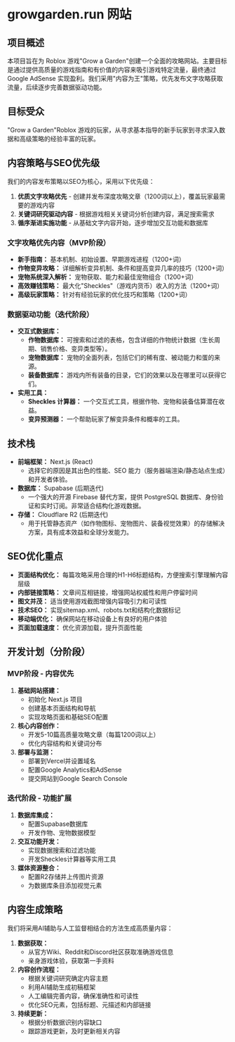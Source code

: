 # growgarden.run 网站

## 项目概述

本项目旨在为 Roblox 游戏"Grow a Garden"创建一个全面的攻略网站。主要目标是通过提供高质量的游戏指南和有价值的内容来吸引游戏特定流量，最终通过 Google AdSense 实现盈利。我们采用"内容为王"策略，优先发布文字攻略获取流量，后续逐步完善数据驱动功能。

## 目标受众

"Grow a Garden"Roblox 游戏的玩家，从寻求基本指导的新手玩家到寻求深入数据和高级策略的经验丰富的玩家。

## 内容策略与SEO优先级

我们的内容发布策略以SEO为核心，采用以下优先级：

1. **优质文字攻略优先** - 创建并发布深度攻略文章（1200词以上），覆盖玩家最需要的游戏内容
2. **关键词研究驱动内容** - 根据游戏相关关键词分析创建内容，满足搜索需求
3. **循序渐进实施功能** - 从基础文字内容开始，逐步增加交互功能和数据库

### 文字攻略优先内容（MVP阶段）

*   **新手指南：** 基本机制、初始设置、早期游戏进程（1200+词）
*   **作物变异攻略：** 详细解析变异机制、条件和提高变异几率的技巧（1200+词）
*   **宠物系统深入解析：** 宠物获取、能力和最佳宠物组合（1200+词）
*   **高效赚钱策略：** 最大化"Sheckles"（游戏内货币）收入的方法（1200+词）
*   **高级玩家策略：** 针对有经验玩家的优化技巧和策略（1200+词）

### 数据驱动功能（迭代阶段）

*   **交互式数据库：**
    *   **作物数据库：** 可搜索和过滤的表格，包含详细的作物统计数据（生长周期、销售价格、变异类型等）。
    *   **宠物数据库：** 宠物的全面列表，包括它们的稀有度、被动能力和蛋的来源。
    *   **装备数据库：** 游戏内所有装备的目录，它们的效果以及在哪里可以获得它们。
*   **实用工具：**
    *   **Sheckles 计算器：** 一个交互式工具，根据作物、宠物和装备估算潜在收益。
    *   **变异预测器：** 一个帮助玩家了解变异条件和概率的工具。

## 技术栈

*   **前端框架：** Next.js (React)
    *   选择它的原因是其出色的性能、SEO 能力（服务器端渲染/静态站点生成）和开发者体验。
*   **数据库：** Supabase (后期迭代)
    *   一个强大的开源 Firebase 替代方案，提供 PostgreSQL 数据库、身份验证和实时订阅。非常适合结构化游戏数据。
*   **存储：** Cloudflare R2 (后期迭代)
    *   用于托管静态资产（如作物图标、宠物图片、装备视觉效果）的存储解决方案，具有成本效益和全球分发能力。

## SEO优化重点

*   **页面结构优化：** 每篇攻略采用合理的H1-H6标题结构，方便搜索引擎理解内容层级
*   **内部链接策略：** 文章间互相链接，增强网站权威性和用户停留时间
*   **图文并茂：** 适当使用游戏截图增强内容吸引力和可读性
*   **技术SEO：** 实现sitemap.xml、robots.txt和结构化数据标记
*   **移动端优化：** 确保网站在移动设备上有良好的用户体验
*   **页面加载速度：** 优化资源加载，提升页面性能

## 开发计划（分阶段）

### MVP阶段 - 内容优先
1. **基础网站搭建：**
   * 初始化 Next.js 项目
   * 创建基本页面结构和导航
   * 实现攻略页面和基础SEO配置
2. **核心内容创作：**
   * 开发5-10篇高质量攻略文章（每篇1200词以上）
   * 优化内容结构和关键词分布
3. **部署与监测：**
   * 部署到Vercel并设置域名
   * 配置Google Analytics和AdSense
   * 提交网站到Google Search Console

### 迭代阶段 - 功能扩展
1. **数据库集成：**
   * 配置Supabase数据库
   * 开发作物、宠物数据模型
2. **交互功能开发：**
   * 实现数据搜索和过滤功能
   * 开发Sheckles计算器等实用工具
3. **媒体资源整合：**
   * 配置R2存储并上传图片资源
   * 为数据库条目添加视觉元素

## 内容生成策略

我们将采用AI辅助与人工监督相结合的方法生成高质量内容：

1. **数据获取：**
   * 从官方Wiki、Reddit和Discord社区获取准确游戏信息
   * 亲身游戏体验，获取第一手资料
2. **内容创作流程：**
   * 根据关键词研究确定内容主题
   * 利用AI辅助生成初稿框架
   * 人工编辑完善内容，确保准确性和可读性
   * 优化SEO元素，包括标题、元描述和内部链接
3. **持续更新：**
   * 根据分析数据识别内容缺口
   * 跟踪游戏更新，及时更新相关内容